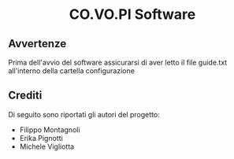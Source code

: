<h1 align="center"> CO.VO.PI Software </h1>

## Avvertenze

Prima dell'avvio del software assicurarsi di aver letto il file guide.txt all'interno della cartella configurazione


## Crediti

Di seguito sono riportati gli autori del progetto:

* Filippo Montagnoli
* Erika Pignotti
* Michele Vigliotta


